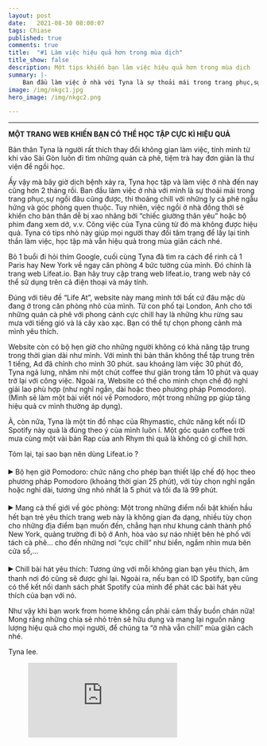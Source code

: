 ```yaml
---
layout: post
date:   2021-08-30 08:00:07
tags: Chiase
published: true
comments: true
title:  "#1 Làm việc hiệu quả hơn trong mùa dịch"
title_show: false
description: Một tips khiến bạn làm việc hiệu quả hơn trong mùa dịch
summary: |- 
    Ban đầu làm việc ở nhà với Tyna là sự thoải mái trong trang phục,sự ngồi đâu cũng được, thi thoảng chill với những ly cà phê ngẫu hứng và góc phòng quen thuộc. Tuy nhiên, việc ngồi ở nhà đồng thời sẽ khiến cho bản thân dễ bị xao nhãng bởi “chiếc giường thân yêu” hoặc bộ phim đang xem dở, v.v. Công việc của mình từ đó mà không đạt hiệu quả. Vậy Tyna đã làm thế nào để khắc phục? 
image: /img/nkgc1.jpg
hero_image: /img/nkgc2.png

---
```


---
<div class="content has-text-centered is-size-4">
<b>MỘT TRANG WEB KHIẾN BẠN CÓ THỂ HỌC TẬP CỰC KÌ HIỆU QUẢ</b>
</div>

<div class="content has-text-justified">
<p>
Bản thân Tyna là người rất thích thay đổi không gian làm việc, tính mình từ khi vào Sài Gòn luôn đi tìm những quán cà phê, tiệm trà hay đơn giản là thư viện để ngồi học.
</p> 
<p>
Ấy vậy mà bây giờ dịch bệnh xảy ra, Tyna học tập và làm việc ở nhà đến nay cũng hơn 2 tháng rồi. Ban đầu làm việc ở nhà với mình là sự thoải mái trong trang phục,sự ngồi đâu cũng được, thi thoảng chill với những ly cà phê ngẫu hứng và góc phòng quen thuộc. Tuy nhiên, việc ngồi ở nhà đồng thời sẽ khiến cho bản thân dễ bị xao nhãng bởi “chiếc giường thân yêu” hoặc bộ phim đang xem dở, v.v. Công việc của Tyna cũng từ đó mà không được hiệu quả. Tyna có tips nhỏ này giúp mọi người thay đổi tâm trạng để lấy lại tinh thần làm việc, học tập mà vẫn hiệu quả trong mùa giãn cách nhé. 
</p>
<p>
Bỏ 1 buổi đi hỏi thím Google, cuối cùng Tyna đã tìm ra cách để rinh cả 1 Paris hay New York về ngay căn phòng 4 bức tường của mình. Đó chính là trang web Lifeat.io. Bạn hãy truy cập trang web lifeat.io, trang web này có thể sử dụng trên cả điện thoại và máy tính.
</p>
<p>
Đúng với tiêu đề “Life At”, website này mang mình tới bất cứ đâu mặc dù đang ở trong căn phòng nhỏ của mình. Từ con phố tại London, Anh cho tới những quán cà phê với phong cảnh cực chill hay là những khu rừng sau mưa với tiếng gió và lá cây xào xạc. Bạn có thể tự chọn phong cảnh mà mình yêu thích. 
</p>
<p>
Website còn có bộ hẹn giờ cho những người không có khả năng tập trung trong thời gian dài như mình. Với mình thì bản thân không thể tập trung trên 1 tiếng, Ad đã chỉnh cho mình 30 phút. sau khoảng làm việc 30 phút đó, Tyna ngả lưng, nhâm nhi một chút coffee thư giãn trong tầm 10 phút và quay trở lại với công việc. Ngoài ra, Website có thể cho mình chọn chế độ nghỉ giải lao phù hợp (như nghĩ ngắn, dài hoặc theo phương pháp Pomodoro). (Mình sẽ làm một bài viết nói về Pomodoro, một trong những pp giúp tăng hiệu quả cv mình thường áp dụng).
</p>
<p>
À, còn nữa, Tyna là một tín đồ nhạc của Rhymastic, chức năng kết nối ID Spotify này quả là đúng theo ý của mình luôn í. Một góc quán coffee trời mưa cùng một vài bản Rap của anh Rhym thì quả là không có gì chill hơn. 
</p>
<p> 
Tóm lại, tại sao bạn nên dùng Lifeat.io ? 
</p> 
<p>
<span style='font-size:20px;'>&#9656;</span> Bộ hẹn giờ Pomodoro: chức năng cho phép bạn thiết lập chế độ học theo phương pháp Pomodoro (khoảng thời gian 25 phút), với tùy chọn nghỉ ngắn hoặc nghỉ dài, tương ứng nhỏ nhất là 5 phút và tối đa là 99 phút. 
</p>
<p> 
<span style='font-size:20px;'>&#9656;</span> Mang cả thế giới về góc phòng: Một trong những điểm nổi bật khiến hầu hết bạn trẻ yêu thích trang web này là không gian đa dạng, nhiều tùy chọn cho những địa điểm bạn muốn đến, chẳng hạn như khung cảnh thành phố New York, quảng trường đi bộ ở Anh, hòa vào sự náo nhiệt bên hè phố với tách cà phê... cho đến những nơi “cực chill” như biển, ngắm nhìn mưa bên cửa sổ,... 
</p>
<p>
<span style='font-size:20px;'>&#9656;</span> Chill bài hát yêu thích: Tương ứng với mỗi không gian bạn yêu thích, âm thanh nơi đó cũng sẽ được ghi lại. Ngoài ra, nếu bạn có ID Spotify, bạn cũng có thể kết nối danh sách phát Spotify của mình để phát các bài hát yêu thích của bạn với nó.
</p>
<p>
Như vậy khi bạn work from home không cần phải cảm thấy buồn chán nữa! Mong rằng những chia sẻ nhỏ trên sẽ hữu dụng và mang lại nguồn năng lượng hiệu quả cho mọi người, để chúng ta “ở nhà vẫn chill” mùa giãn cách nhé. 
</p>
<p>
Tyna lee.
</p>

</div>

<figure class="image is-16by9"> 
    <iframe class="has-ratio" 
        src="https://www.youtube.com/embed/khFK5snLHtA" 
        frameborder="0" 
        allowfullscreen
        >
    </iframe>
</figure>



